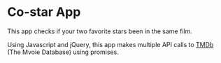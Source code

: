 # Co-star App

This app checks if your two favorite stars been in the same film.

Using Javascript and jQuery, this app makes multiple API calls to [TMDb](https://www.themoviedb.org/) (The Mvoie Database) using promises.
